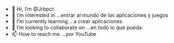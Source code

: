 - 👋 Hi, I’m @Jrbpct
- 👀 I’m interested in ...entrar al mundo de las aplicaciones y juegos
- 🌱 I’m currently learning ...a crear aplicaciones
- 💞️ I’m looking to collaborate on ...en todo lo que pueda 
- 📫 How to reach me ...por YouTube

<!---
Jrbpct/Jrbpct is a ✨ special ✨ repository because its `README.md` (this file) appears on your GitHub profile.
You can click the Preview link to take a look at your changes.
--->
